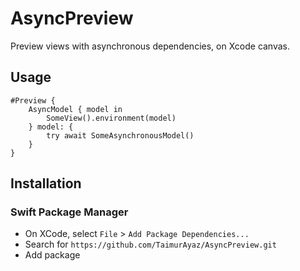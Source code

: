 # AsyncPreview

Preview views with asynchronous dependencies, on Xcode canvas.

## Usage

```
#Preview {
    AsyncModel { model in
        SomeView().environment(model)
    } model: {
        try await SomeAsynchronousModel()
    }
}
```

## Installation

### Swift Package Manager
- On XCode, select `File` > `Add Package Dependencies...`
- Search for `https://github.com/TaimurAyaz/AsyncPreview.git`
- Add package
